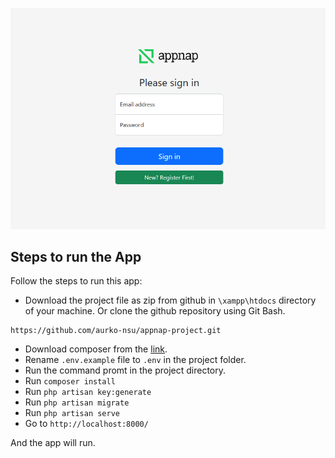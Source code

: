 <p align="center">
<img src="https://github.com/aurko-nsu/appnap-project/blob/master/public/appnap.png" width="600">
</p>

## Steps to run the App

Follow the steps to run this app:

- Download the project file as zip from github in `\xampp\htdocs` directory of your machine. Or clone the github repository using Git Bash.
```
https://github.com/aurko-nsu/appnap-project.git
``` 
- Download composer from the [link](https://getcomposer.org/download/).
- Rename `.env.example` file to `.env` in the project folder.
- Run the command promt in the project directory.
- Run `composer install`
- Run `php artisan key:generate`
- Run `php artisan migrate`
- Run `php artisan serve`
- Go to `http://localhost:8000/`

And the app will run.

